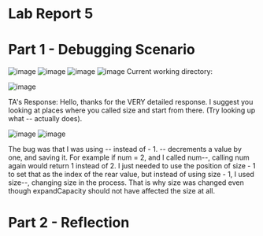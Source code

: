 # **Lab Report 5**
# **Part 1 - Debugging Scenario**
![image](https://github.com/doanhandonly/cse15l-lab-reports/assets/127058698/bd8f6dbb-04f5-4c8e-a3c4-bd2764a668ce)
![image](https://github.com/doanhandonly/cse15l-lab-reports/assets/127058698/75f6b77a-0755-41db-8a41-c03ceb283b87)
![image](https://github.com/doanhandonly/cse15l-lab-reports/assets/127058698/7727b4b5-d576-4b30-af91-6ca833f28a9d)
![image](https://github.com/doanhandonly/cse15l-lab-reports/assets/127058698/1efbc4c3-f818-4eda-b4c3-51b96212dd2d)
Current working directory: 

![image](https://github.com/doanhandonly/cse15l-lab-reports/assets/127058698/afb54cf5-5338-45d2-9c51-70703e19235e)


TA's Response:
 Hello, thanks for the VERY detailed response. I suggest you looking at places where you called size and start from there. (Try looking up what -- actually does).

![image](https://github.com/doanhandonly/cse15l-lab-reports/assets/127058698/db5434b6-1334-4c6a-8293-3fe0b272316c)
![image](https://github.com/doanhandonly/cse15l-lab-reports/assets/127058698/6b7d8eb1-7acf-4809-90d6-e91a407051d0)

The bug was that I was using -- instead of - 1. -- decrements a value by one, and saving it. For example if num = 2, and I called num--, calling num again would return 1 instead of 2. I just needed to use the position of size - 1 to set that as the index of the rear value, but instead of using size - 1, I used size--, changing size in the process. That is why size was changed even though expandCapacity should not have affected the size at all. 

# **Part 2 - Reflection**
